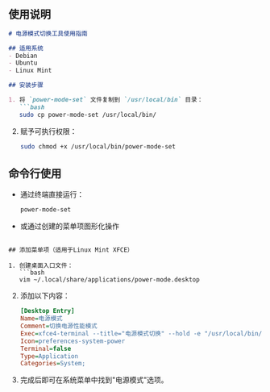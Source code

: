 ## 使用说明

```markdown
# 电源模式切换工具使用指南

## 适用系统
- Debian
- Ubuntu
- Linux Mint

## 安装步骤

1. 将 `power-mode-set` 文件复制到 `/usr/local/bin` 目录：
   ```bash
   sudo cp power-mode-set /usr/local/bin/
   ```

2. 赋予可执行权限：
   ```bash
   sudo chmod +x /usr/local/bin/power-mode-set
   ```

## 命令行使用
- 通过终端直接运行：
  ```bash
  power-mode-set
  ```
- 或通过创建的菜单项图形化操作
```

## 添加菜单项（适用于Linux Mint XFCE）

1. 创建桌面入口文件：
   ```bash
   vim ~/.local/share/applications/power-mode.desktop
   ```

2. 添加以下内容：
   ```ini
   [Desktop Entry]
   Name=电源模式
   Comment=切换电源性能模式
   Exec=xfce4-terminal --title="电源模式切换" --hold -e "/usr/local/bin/power-mode-set"
   Icon=preferences-system-power
   Terminal=false
   Type=Application
   Categories=System;
   ```

3. 完成后即可在系统菜单中找到"电源模式"选项。
